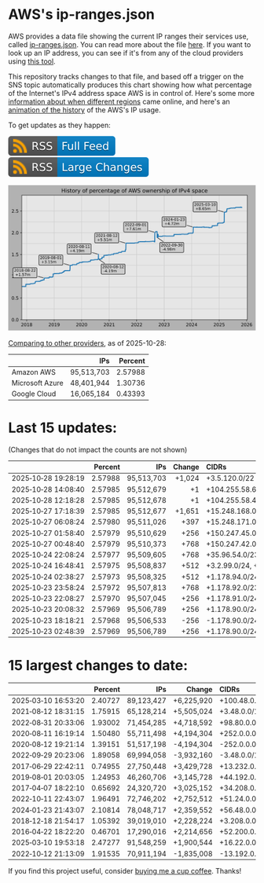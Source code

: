 # AWS's ip-ranges.json

AWS provides a data file showing the current IP ranges their
services use, called [ip-ranges.json](https://ip-ranges.amazonaws.com/ip-ranges.json).
You can read more about the file [here](https://docs.aws.amazon.com/general/latest/gr/aws-ip-ranges.html).
If you want to look up an IP address, you can see if it's from any of the cloud providers using [this tool](https://cloud-ips.s3-us-west-2.amazonaws.com/index.html).

This repository tracks changes to that file, and based off a trigger on the SNS 
topic automatically produces this chart showing how what percentage of the 
Internet's IPv4 address space AWS is in control of.  Here's some 
more [information about when different regions](announces.md) came 
online, and here's an [animation of the history](https://youtu.be/v__lzuvKxU0) 
of the AWS's IP usage.

To get updates as they happen:

[![RSS Icon (Full Feed)](images/rss_badge.svg)](https://raw.githubusercontent.com/seligman/aws-ip-ranges/master/rss.xml)
[![RSS Icon (Large Changes)](images/rss_badge_partial.svg)](https://raw.githubusercontent.com/seligman/aws-ip-ranges/master/rss_big_changes.xml)

![History of AWS](history_count.svg)

[Comparing to other providers](https://github.com/seligman/cloud_sizes), as of 2025-10-28:

| | IPs | Percent |
| --- | ---: | ---: |
| Amazon AWS | 95,513,703 | 2.57988 |
| Microsoft Azure | 48,401,944 | 1.30736 |
| Google Cloud | 16,065,184 | 0.43393 |


# Last 15 updates:

(Changes that do not impact the counts are not shown)

| | Percent | IPs | Change | CIDRs |
| :--- | ---: | ---: | ---: | :--- |
| 2025&#8209;10&#8209;28&nbsp;19:28:19 | 2.57988 | 95,513,703 | +1,024 | +3.5.120.0/22 |
| 2025&#8209;10&#8209;28&nbsp;14:08:40 | 2.57985 | 95,512,679 | +1 | +104.255.58.63/32 |
| 2025&#8209;10&#8209;28&nbsp;12:18:28 | 2.57985 | 95,512,678 | +1 | +104.255.58.44/32 |
| 2025&#8209;10&#8209;27&nbsp;17:18:39 | 2.57985 | 95,512,677 | +1,651 | +15.248.168.0/23,&nbsp;+15.248.172.0/23,&nbsp;+15.248.170.128/25,&nbsp;... |
| 2025&#8209;10&#8209;27&nbsp;06:08:24 | 2.57980 | 95,511,026 | +397 | +15.248.171.0/24,&nbsp;+15.248.170.0/27,&nbsp;+15.248.174.0/27,&nbsp;... |
| 2025&#8209;10&#8209;27&nbsp;01:58:40 | 2.57979 | 95,510,629 | +256 | +150.247.45.0/24 |
| 2025&#8209;10&#8209;27&nbsp;00:48:40 | 2.57979 | 95,510,373 | +768 | +150.247.42.0/23,&nbsp;+150.247.44.0/24 |
| 2025&#8209;10&#8209;24&nbsp;22:08:24 | 2.57977 | 95,509,605 | +768 | +35.96.54.0/23,&nbsp;+35.96.53.0/24 |
| 2025&#8209;10&#8209;24&nbsp;16:48:41 | 2.57975 | 95,508,837 | +512 | +3.2.99.0/24,&nbsp;+3.2.100.0/24 |
| 2025&#8209;10&#8209;24&nbsp;02:38:27 | 2.57973 | 95,508,325 | +512 | +1.178.94.0/24,&nbsp;+150.247.41.0/24 |
| 2025&#8209;10&#8209;23&nbsp;23:58:24 | 2.57972 | 95,507,813 | +768 | +1.178.92.0/23,&nbsp;+150.247.40.0/24 |
| 2025&#8209;10&#8209;23&nbsp;22:08:27 | 2.57970 | 95,507,045 | +256 | +1.178.91.0/24 |
| 2025&#8209;10&#8209;23&nbsp;20:08:32 | 2.57969 | 95,506,789 | +256 | +1.178.90.0/24 |
| 2025&#8209;10&#8209;23&nbsp;18:18:21 | 2.57968 | 95,506,533 | -256 | -1.178.90.0/24 |
| 2025&#8209;10&#8209;23&nbsp;02:48:39 | 2.57969 | 95,506,789 | +256 | +1.178.90.0/24 |


# 15 largest changes to date:

| | Percent | IPs | Change | CIDRs |
| :--- | ---: | ---: | ---: | :--- |
| 2025&#8209;03&#8209;10&nbsp;16:53:20 | 2.40727 | 89,123,427 | +6,225,920 | +100.48.0.0/12,&nbsp;+16.144.0.0/13,&nbsp;+16.192.0.0/13,&nbsp;... |
| 2021&#8209;08&#8209;12&nbsp;18:31:15 | 1.75915 | 65,128,214 | +5,505,024 | +3.48.0.0/12,&nbsp;+35.96.0.0/12,&nbsp;+3.152.0.0/13,&nbsp;... |
| 2022&#8209;08&#8209;31&nbsp;20:33:06 | 1.93002 | 71,454,285 | +4,718,592 | +98.80.0.0/12,&nbsp;+184.32.0.0/12,&nbsp;+13.184.0.0/13,&nbsp;... |
| 2020&#8209;08&#8209;11&nbsp;16:19:14 | 1.50480 | 55,711,498 | +4,194,304 | +252.0.0.0/10 |
| 2020&#8209;08&#8209;12&nbsp;19:21:14 | 1.39151 | 51,517,198 | -4,194,304 | -252.0.0.0/10 |
| 2022&#8209;09&#8209;29&nbsp;20:23:06 | 1.89058 | 69,994,058 | -3,932,160 | -3.48.0.0/12,&nbsp;-35.96.0.0/12,&nbsp;-3.240.0.0/13,&nbsp;... |
| 2017&#8209;06&#8209;29&nbsp;22:42:11 | 0.74955 | 27,750,448 | +3,429,728 | +13.232.0.0/13,&nbsp;+34.240.0.0/13,&nbsp;+35.168.0.0/13,&nbsp;... |
| 2019&#8209;08&#8209;01&nbsp;20:03:05 | 1.24953 | 46,260,706 | +3,145,728 | +44.192.0.0/10,&nbsp;-3.192.0.0/12 |
| 2017&#8209;04&#8209;07&nbsp;18:22:10 | 0.65692 | 24,320,720 | +3,025,152 | +34.208.0.0/12,&nbsp;+34.224.0.0/12,&nbsp;+13.58.0.0/15,&nbsp;... |
| 2022&#8209;10&#8209;11&nbsp;22:43:07 | 1.96491 | 72,746,202 | +2,752,512 | +51.24.0.0/13,&nbsp;+57.104.0.0/13,&nbsp;+51.20.0.0/14,&nbsp;... |
| 2024&#8209;01&#8209;23&nbsp;21:43:07 | 2.10814 | 78,048,717 | +2,359,552 | +56.48.0.0/13,&nbsp;+16.28.0.0/14,&nbsp;+16.64.0.0/14,&nbsp;... |
| 2018&#8209;12&#8209;18&nbsp;21:54:17 | 1.05392 | 39,019,010 | +2,228,224 | +3.208.0.0/12,&nbsp;+3.224.0.0/12,&nbsp;+13.48.0.0/15 |
| 2016&#8209;04&#8209;22&nbsp;18:22:20 | 0.46701 | 17,290,016 | +2,214,656 | +52.200.0.0/13,&nbsp;+52.208.0.0/13,&nbsp;+52.36.0.0/14,&nbsp;... |
| 2025&#8209;03&#8209;10&nbsp;19:53:18 | 2.47277 | 91,548,259 | +1,900,544 | +16.22.0.0/15,&nbsp;+16.48.0.0/15,&nbsp;+16.58.0.0/15,&nbsp;... |
| 2022&#8209;10&#8209;12&nbsp;21:13:09 | 1.91535 | 70,911,194 | -1,835,008 | -13.192.0.0/13,&nbsp;-16.28.0.0/14,&nbsp;-40.172.0.0/14,&nbsp;... |

If you find this project useful, consider [buying me a cup coffee](https://coff.ee/seligman).  Thanks!
